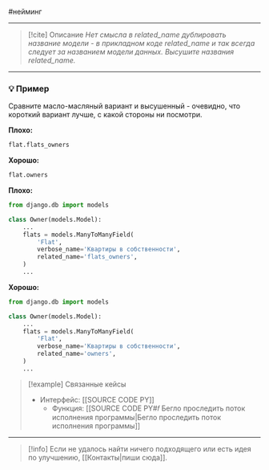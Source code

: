 #нейминг 
***

> [!cite] Описание
>_Нет смысла в related_name дублировать название модели - в прикладном коде related_name и так всегда следует за названием модели данных. Высушите названия related_name._

***
### 💡 Пример
Сравните масло-масляный вариант и высушенный - очевидно, что короткий вариант лучше, с какой стороны ни посмотри.

**Плохо:**
```python
flat.flats_owners
```

**Хорошо:**
```python
flat.owners
```

**Плохо:**
```python
from django.db import models

class Owner(models.Model):
	...
	flats = models.ManyToManyField(
		'Flat',
		verbose_name='Квартиры в собственности',
		related_name='flats_owners',
	)
	...
```

**Хорошо:**
```python
from django.db import models

class Owner(models.Model):
	...
	flats = models.ManyToManyField(
		'Flat',
		verbose_name='Квартиры в собственности',
		related_name='owners',
	)
	...
```

> [!example] Связанные кейсы
>- Интерфейс: [[SOURCE CODE PY]]
>	- Функция: [[SOURCE CODE PY#𝑓 Бегло проследить поток исполнения программы|Бегло проследить поток исполнения программы]]

***

> [!info]
> Если не удалось найти ничего подходящего или есть идея по улучшению, [[Контакты|пиши сюда]].

